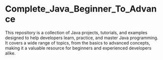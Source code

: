 # Complete_Java_Beginner_To_Advance
This repository is a collection of Java projects, tutorials, and examples designed to help developers learn, practice, and master Java programming. It covers a wide range of topics, from the basics to advanced concepts, making it a valuable resource for beginners and experienced developers alike.
